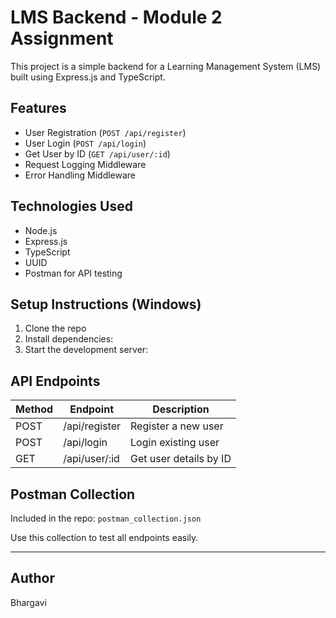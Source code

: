 # LMS Backend - Module 2 Assignment

This project is a simple backend for a Learning Management System (LMS) built using Express.js and TypeScript.

## Features

- User Registration (`POST /api/register`)
- User Login (`POST /api/login`)
- Get User by ID (`GET /api/user/:id`)
- Request Logging Middleware
- Error Handling Middleware

## Technologies Used

- Node.js
- Express.js
- TypeScript
- UUID
- Postman for API testing

## Setup Instructions (Windows)

1. Clone the repo 
2. Install dependencies:
3. Start the development server:


## API Endpoints

| Method | Endpoint         | Description              |
|--------|------------------|--------------------------|
| POST   | /api/register    | Register a new user      |
| POST   | /api/login       | Login existing user      |
| GET    | /api/user/:id    | Get user details by ID   |

## Postman Collection

Included in the repo: `postman_collection.json`

Use this collection to test all endpoints easily.

---

## Author
Bhargavi 

